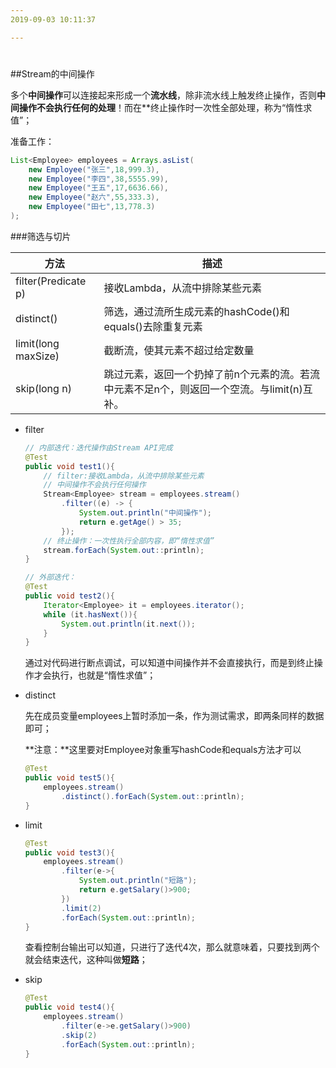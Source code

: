 ```yaml
---
2019-09-03 10:11:37

---
```


#



##Stream的中间操作

多个**中间操作**可以连接起来形成一个**流水线**，除非流水线上触发终止操作，否则**中间操作不会执行任何的处理**！而在**终止操作时一次性全部处理，称为“惰性求值”；

准备工作：

```java
List<Employee> employees = Arrays.asList(
    new Employee("张三",18,999.3),
    new Employee("李四",38,5555.99),
    new Employee("王五",17,6636.66),
    new Employee("赵六",55,333.3),
    new Employee("田七",13,778.3)
);
```



###筛选与切片

| 方法                | 描述                                                         |
| ------------------- | ------------------------------------------------------------ |
| filter(Predicate p) | 接收Lambda，从流中排除某些元素                               |
| distinct()          | 筛选，通过流所生成元素的hashCode()和equals()去除重复元素     |
| limit(long maxSize) | 截断流，使其元素不超过给定数量                               |
| skip(long n)        | 跳过元素，返回一个扔掉了前n个元素的流。若流中元素不足n个，则返回一个空流。与limit(n)互补。 |

- filter

  ```java
  // 内部迭代：迭代操作由Stream API完成
  @Test
  public void test1(){
      // filter:接收Lambda，从流中排除某些元素
      // 中间操作不会执行任何操作
      Stream<Employee> stream = employees.stream()
          .filter((e) -> {
              System.out.println("中间操作");
              return e.getAge() > 35;
          });
      // 终止操作：一次性执行全部内容，即“惰性求值”
      stream.forEach(System.out::println);
  }
  
  // 外部迭代：
  @Test
  public void test2(){
      Iterator<Employee> it = employees.iterator();
      while (it.hasNext()){
          System.out.println(it.next());
      }
  }
  ```

  通过对代码进行断点调试，可以知道中间操作并不会直接执行，而是到终止操作才会执行，也就是“惰性求值”；

- distinct

  先在成员变量employees上暂时添加一条，作为测试需求，即两条同样的数据即可；

  **注意：**这里要对Employee对象重写hashCode和equals方法才可以

  ```java
  @Test
  public void test5(){
      employees.stream()
          .distinct().forEach(System.out::println);
  }
  ```

- limit

  ```java
  @Test
  public void test3(){
      employees.stream()
          .filter(e->{
              System.out.println("短路");
              return e.getSalary()>900;
          })
          .limit(2)
          .forEach(System.out::println);
  }
  ```

  查看控制台输出可以知道，只进行了迭代4次，那么就意味着，只要找到两个就会结束迭代，这种叫做**短路**；

- skip

  ```java
  @Test
  public void test4(){
      employees.stream()
          .filter(e->e.getSalary()>900)
          .skip(2)
          .forEach(System.out::println);
  }
  ```

  



